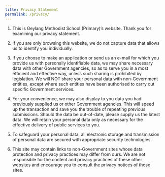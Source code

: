 ```yaml
---
title: Privacy Statement
permalink: /privacy/
---
```

1.  This is Geylang Methodist School (Primary)’s website. Thank you for examining our privacy statement. 

2.  If you are only browsing this website, we do not capture data that allows us to identify you individually.  

3.  If you choose to make an application or send us an e-mail for which you provide us with personally identifiable data, we may share necessary data with other Government agencies, so as to serve you in a most efficient and effective way, unless such sharing is prohibited by legislation. We will NOT share your personal data with non-Government entities, except where such entities have been authorised to carry out specific Government services.  

4.  For your convenience, we may also display to you data you had previously supplied us or other Government agencies. This will speed up the transaction and save you the trouble of repeating previous submissions. Should the data be out-of-date, please supply us the latest data. We will retain your personal data only as necessary for the effective delivery of public services to you.  

5.  To safeguard your personal data, all electronic storage and transmission of personal data are secured with appropriate security technologies.  
      
6.  This site may contain links to non-Government sites whose data protection and privacy practices may differ from ours. We are not responsible for the content and privacy practices of these other websites and encourage you to consult the privacy notices of those sites.